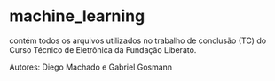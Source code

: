 # machine_learning


contém todos os arquivos utilizados no trabalho de conclusão (TC) do Curso Técnico de Eletrônica da Fundação Liberato.

Autores: Diego Machado e Gabriel Gosmann
